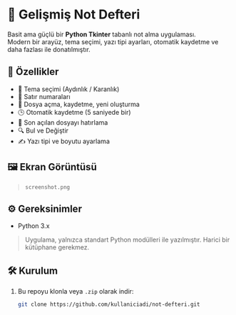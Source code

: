 # 📝 Gelişmiş Not Defteri

Basit ama güçlü bir **Python Tkinter** tabanlı not alma uygulaması.  
Modern bir arayüz, tema seçimi, yazı tipi ayarları, otomatik kaydetme ve daha fazlası ile donatılmıştır.

## 🚀 Özellikler

- 🎨 Tema seçimi (Aydınlık / Karanlık)
- 🔢 Satır numaraları
- 💾 Dosya açma, kaydetme, yeni oluşturma
- 🕒 Otomatik kaydetme (5 saniyede bir)
- 🧠 Son açılan dosyayı hatırlama
- 🔍 Bul ve Değiştir
- ✍️ Yazı tipi ve boyutu ayarlama

## 🖼️ Ekran Görüntüsü


> `screenshot.png`

## ⚙️ Gereksinimler

- Python 3.x

> Uygulama, yalnızca standart Python modülleri ile yazılmıştır. Harici bir kütüphane gerekmez.

## 🛠️ Kurulum

1. Bu repoyu klonla veya `.zip` olarak indir:
   ```bash
   git clone https://github.com/kullaniciadi/not-defteri.git
